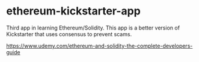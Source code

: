 # ethereum-kickstarter-app

Third app in learning Ethereum/Solidity. This app is a better version of Kickstarter that uses consensus to prevent scams.

https://www.udemy.com/ethereum-and-solidity-the-complete-developers-guide
